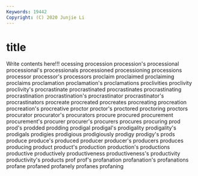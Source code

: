 ```yaml
---
Keywords: 19442
Copyright: (C) 2020 Junjie Li
---
```


# title

Write contents here!!!
ocessing 
procession 
procession's 
processional 
processional's 
processionals 
processioned 
processioning 
processions 
processor
processor's 
processors 
proclaim 
proclaimed 
proclaiming 
proclaims 
proclamation 
proclamation's 
proclamations 
proclivities
proclivity 
proclivity's 
procrastinate 
procrastinated 
procrastinates 
procrastinating 
procrastination 
procrastination's 
procrastinator 
procrastinator's
procrastinators 
procreate 
procreated 
procreates 
procreating 
procreation 
procreation's 
procreative 
proctor 
proctor's
proctored 
proctoring 
proctors 
procurator 
procurator's 
procurators 
procure 
procured 
procurement 
procurement's
procurer 
procurer's 
procurers 
procures 
procuring 
prod 
prod's 
prodded 
prodding 
prodigal
prodigal's 
prodigality 
prodigality's 
prodigals 
prodigies 
prodigious 
prodigiously 
prodigy 
prodigy's 
prods
produce 
produce's 
produced 
producer 
producer's 
producers 
produces 
producing 
product 
product's
production 
production's 
productions 
productive 
productively 
productiveness 
productiveness's 
productivity 
productivity's 
products
prof 
prof's 
profanation 
profanation's 
profanations 
profane 
profaned 
profanely 
profanes 
profaning
